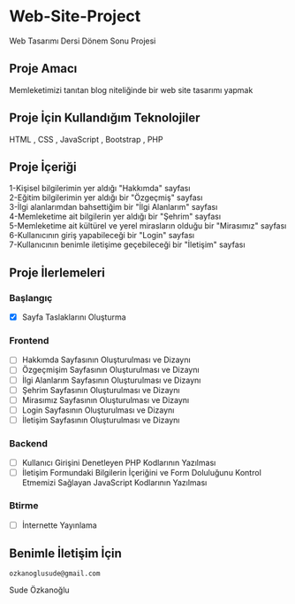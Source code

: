 # Web-Site-Project
Web Tasarımı Dersi Dönem Sonu Projesi

## Proje Amacı
Memleketimizi tanıtan blog niteliğinde bir web site tasarımı yapmak

## Proje İçin Kullandığım Teknolojiler
HTML , CSS , JavaScript , Bootstrap , PHP

## Proje İçeriği 
1-Kişisel bilgilerimin yer aldığı "Hakkımda" sayfası <br/>
2-Eğitim bilgilerimin yer aldığı bir "Özgeçmiş" sayfası <br/>
3-İlgi alanlarımdan bahsettiğim bir "İlgi Alanlarım" sayfası <br/>
4-Memleketime ait bilgilerin yer aldığı bir "Şehrim" sayfası <br/>
5-Memleketime ait kültürel ve yerel mirasların olduğu bir "Mirasımız" sayfası <br/>
6-Kullanıcının giriş yapabileceği bir "Login" sayfası <br/>
7-Kullanıcının benimle iletişime geçebileceği bir "İletişim" sayfası <br/>

## Proje İlerlemeleri 
### Başlangıç
- [x] Sayfa Taslaklarını Oluşturma
### Frontend 
- [ ] Hakkımda Sayfasının Oluşturulması ve Dizaynı 
- [ ] Özgeçmişim Sayfasının Oluşturulması ve Dizaynı
- [ ] İlgi Alanlarım Sayfasının Oluşturulması ve Dizaynı
- [ ] Şehrim Sayfasının Oluşturulması ve Dizaynı
- [ ] Mirasımız Sayfasının Oluşturulması ve Dizaynı
- [ ] Login Sayfasının Oluşturulması ve Dizaynı
- [ ] İletişim Sayfasının Oluşturulması ve Dizaynı
### Backend
- [ ] Kullanıcı Girişini Denetleyen PHP Kodlarının Yazılması
- [ ] İletişim Formundaki Bilgilerin İçeriğini ve Form Doluluğunu Kontrol Etmemizi Sağlayan JavaScript Kodlarının Yazılması
### Btirme
- [ ] İnternette Yayınlama

## Benimle İletişim İçin
	ozkanoglusude@gmail.com
Sude Özkanoğlu
